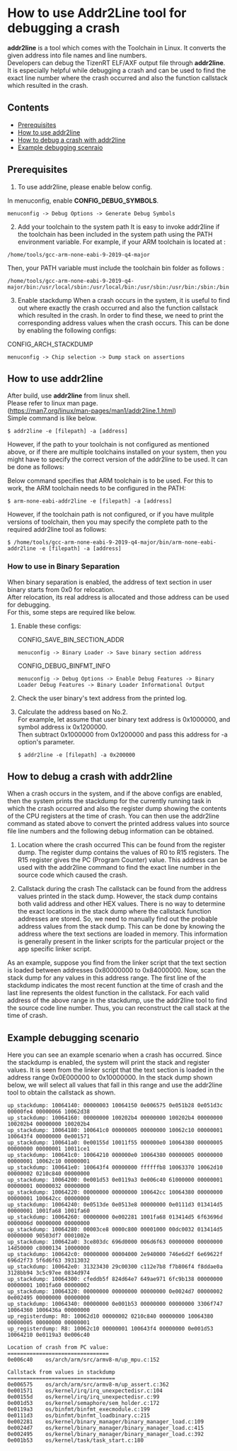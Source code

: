 # How to use Addr2Line tool for debugging a crash
**addr2line** is a tool which comes with the Toolchain in Linux.
It converts the given address into file names and line numbers.  
Developers can debug the TizenRT ELF/AXF output file through **addr2line**.
It is especially helpful while debugging a crash and can be used to find the 
exact line number where the crash occurred and also the function callstack
which resulted in the crash.

## Contents
- [Prerequisites](#prerequisites)  
- [How to use addr2line](#how-to-use-addr2line)
- [How to debug a crash with addr2line](#how-to-debug-a-crash-with-addr2line)
- [Example debugging scenraio](#Example-debugging-scenario)

## Prerequisites
1. To use addr2line, please enable below config.  

In menuconfig, enable **CONFIG_DEBUG_SYMBOLS**.

```
menuconfig -> Debug Options -> Generate Debug Symbols
```

2. Add your toolchain to the system path
It is easy to invoke addr2line if the toolchain has been included in the
system path using the PATH environment variable.
For example, if your ARM toolchain is located at :

```
/home/tools/gcc-arm-none-eabi-9-2019-q4-major
```
Then, your PATH variable must include the toolchain bin folder as follows :

```
/home/tools/gcc-arm-none-eabi-9-2019-q4-major/bin:/usr/local/sbin:/usr/local/bin:/usr/sbin:/usr/bin:/sbin:/bin
```

3. Enable stackdump
When a crash occurs in the system, it is useful to find out where exactly the crash occurred and also
the function callstack which resulted in the crash. In order to find these, we need to print the corresponding
address values when the crash occurs. This can be done by enabling the following configs:

CONFIG_ARCH_STACKDUMP
```
menuconfig -> Chip selection -> Dump stack on assertions
```

## How to use addr2line
After build, use **addr2line** from linux shell.  
Please refer to linux man page.  
(https://man7.org/linux/man-pages/man1/addr2line.1.html)  
Simple command is like below.  
```
$ addr2line -e [filepath] -a [address]
```

However, if the path to your toolchain is not configured as mentioned above, or if there are multiple toolchains installed on your system,
then you might have to specify the correct version of the addr2line to be used. It can be done as follows:

Below command specifies that ARM toolchain is to be used.
For this to work, the ARM toolchain needs to be configured in the PATH:
```
$ arm-none-eabi-addr2line -e [filepath] -a [address]
```

However, if the toolchain path is not configured, or if you have mulitple versions of toolchain, then you may specify the complete path to the
required addr2line tool as follows:
```
$ /home/tools/gcc-arm-none-eabi-9-2019-q4-major/bin/arm-none-eabi-addr2line -e [filepath] -a [address]
```

### How to use in Binary Separation
When binary separation is enabled, the address of text section in user binary starts from 0x0 for relocation.  
After relocation, its real address is allocated and those address can be used for debugging.  
For this, some steps are required like below.  

1. Enable these configs:

	CONFIG_SAVE_BIN_SECTION_ADDR  
	```
	menuconfig -> Binary Loader -> Save binary section address
	```

	CONFIG_DEBUG_BINFMT_INFO
	```
	menuconfig -> Debug Options -> Enable Debug Features -> Binary Loader Debug Features -> Binary Loader Informational Output
	```

2. Check the user binary's text address from the printed log.  

3. Calculate the address based on No.2.  
For example, let assume that user binary text address is 0x1000000, and symbol address ix 0x1200000.  
Then subtract 0x1000000 from 0x1200000 and pass this address for -a option's parameter.
	```
	$ addr2line -e [filepath] -a 0x200000
	```

## How to debug a crash with addr2line
When a crash occurs in the system, and if the above configs are enabled, then the system prints the stackdump for the currently
running task in which the crash occurred and also the register dump showing the contents of the CPU registers at the time of crash.
You can then use the addr2line command as stated above to convert the printed address values into source file line numbers and the
following debug information can be obtained.

1. Location where the crash occurred
This can be found from the register dump. The register dump contains the values of R0 to R15 registers. The R15 register gives the
PC (Program Counter) value. This address can be used with the addr2line command to find the exact line number in the source code
which caused the crash.

2. Callstack during the crash
The callstack can be found from the address values printed in the stack dump. However, the stack dump contains both valid address and
other HEX values. There is no way to determine the exact locations in the stack dump where the callstack function addresses are stored.
So, we need to manually find out the probable address values from the stack dump. This can be done by knowing the address where the
text sections are loaded in memory. This information is generally present in the linker scripts for the particular project or the app
specific linker script.

As an example, suppose you find from the linker script that the text section is loaded between addresses 0x80000000 to 0x84000000.
Now, scan the stack dump for any values in this address range. The first line of the stackdump indicates the most recent function
at the time of crash  and the last line represents the oldest function in the callstack. For each valid address of the above range
in the stackdump, use the addr2line tool to find the source code line number. Thus, you can reconstruct the call stack at the time of crash.

## Example debugging scenario
Here you can see an example scenario when a crash has occurred. Since the stackdump is enabled, the system will print the stack and
register values. It is seen from the linker script that the text section is loaded in the address range 0x0E000000 to 0x10000000. In the
stack dump shown below, we will select all values that fall in this range and use the addr2line tool to obtain the callstack as shown.

```
up_stackdump: 10064140: 00000003 10064150 0e006575 0e051b28 0e051d3c 00000fe4 00000066 10062d38
up_stackdump: 10064160: 00000000 100202b4 00000000 100202b4 00000000 100202b4 00000000 100202b4
up_stackdump: 10064180: 100641c0 00000005 00000000 10062c10 00000001 100643f4 00000000 0e001571
up_stackdump: 100641a0: 0e00155d 10011f55 000000e0 10064380 00000005 00000000 00000001 10011ce1         
up_stackdump: 100641c0: 10064210 000000e0 10064380 00000005 00000000 00000001 10062c10 00000001         
up_stackdump: 100641e0: 100643f4 00000000 ffffffb8 10063370 10062d10 00000002 0210c840 00000000         
up_stackdump: 10064200: 0e001d53 0e0119a3 0e006c40 61000000 00000001 00000001 00000032 00000000         
up_stackdump: 10064220: 00000000 00000000 100642cc 10064380 00000000 00000001 100642cc 00000000
up_stackdump: 10064240: 0e0513de 0e0513e8 00000000 0e0111d3 013414d5 00000001 1001fa68 1001fa60
up_stackdump: 10064260: 00000000 0e002281 1001fa68 013414d5 6f63696d 0000006d 00000000 00000000
up_stackdump: 10064280: 00003ce8 0000c800 00001000 00dc0032 013414d5 00000000 90503df7 0001002e
up_stackdump: 100642a0: 3ce803dc 696d0000 006d6f63 00000000 00000000 14d50000 c8000134 10000000
up_stackdump: 100642c0: 00000000 00004000 2e940000 746e6d2f 6e69622f 696d2f73 5f6d6f63 39313032
up_stackdump: 100642e0: 31323430 29c00300 c112e7b8 f7b806f4 f8ddae0a 3128bb94 3c5c97ee 0834d974
up_stackdump: 10064300: cfeddb5f 824d64e7 649ae971 6fc9b138 00000000 00000001 1001fa60 00000002
up_stackdump: 10064320: 00000000 00000000 00000000 0e0024d7 00000002 0e002495 00000000 00000000
up_stackdump: 10064340: 00000000 0e001b53 00000000 00000000 3306f747 10064360 1006436a 00000000
up_registerdump: R0: 10062d10 00000002 0210c840 00000000 10064380 00000005 00000000 00000001
up_registerdump: R8: 10062c10 00000001 100643f4 00000000 0e001d53 10064210 0e0119a3 0e006c40

Location of crash from PC value:
================================
0e006c40	os/arch/arm/src/armv8-m/up_mpu.c:152

Callstack from values in stackdump
==================================
0e006575	os/arch/arm/src/armv8-m/up_assert.c:362
0e001571	os/kernel/irq/irq_unexpectedisr.c:104
0e00155d	os/kernel/irq/irq_unexpectedisr.c:99
0e001d53	os/kernel/semaphore/sem_holder.c:172
0e0119a3	os/binfmt/binfmt_execmodule.c:199
0e0111d3	os/binfmt/binfmt_loadbinary.c:215
0e002281	os/kernel/binary_manager/binary_manager_load.c:109
0e0024d7	os/kernel/binary_manager/binary_manager_load.c:415
0e002495	os/kernel/binary_manager/binary_manager_load.c:392
0e001b53	os/kernel/task/task_start.c:180
```
